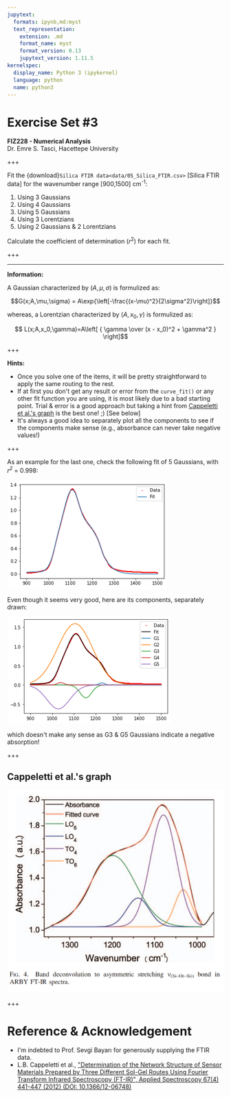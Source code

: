 ```yaml
---
jupytext:
  formats: ipynb,md:myst
  text_representation:
    extension: .md
    format_name: myst
    format_version: 0.13
    jupytext_version: 1.11.5
kernelspec:
  display_name: Python 3 (ipykernel)
  language: python
  name: python3
---
```


# Exercise Set #3
**FIZ228 - Numerical Analysis**  
Dr. Emre S. Tasci, Hacettepe University

+++

Fit the {download}`Silica FTIR data<data/05_Silica_FTIR.csv>` [Silica FTIR data] for the wavenumber range [900,1500] cm<sup>-1</sup>:

1. Using 3 Gaussians
2. Using 4 Gaussians
3. Using 5 Gaussians
4. Using 3 Lorentzians
5. Using 2 Gaussians & 2 Lorentzians

Calculate the coefficient of determination ($r^2$) for each fit.

+++

<hr>

**Information:**

A Gaussian characterized by ($A,\mu,\sigma$) is formulized as:

$$G(x;A,\mu,\sigma) = A\exp{\left[-\frac{(x-\mu)^2}{2\sigma^2}\right]}$$

whereas, a Lorentzian characterized by ($A,x_0,\gamma$) is formulized as:

$$ L(x;A,x_0,\gamma)=A\left[ { \gamma \over (x - x_0)^2 + \gamma^2  } \right]$$

+++

**Hints:**

* Once you solve one of the items, it will be pretty straightforward to apply the same routing to the rest.
* If at first you don't get any result or error from the `curve_fit()` or any other fit function you are using, it is most likely due to a bad starting point. Trial & error is a good approach but taking a hint from [Cappeletti et al.'s graph](https://doi.org/10.1366/12-06748) is the best one! ;) [See below]
* It's always a good idea to separately plot all the components to see if the components make sense (e.g., absorbance can never take negative values!)

+++

As an example for the last one, check the following fit of 5 Gaussians, with _r<sup>2</sup>_ = 0.998:

![HW3_bad5G_sum.png](imgs/HW3_bad5G_sum.png)

Even though it seems very good, here are its components, separately drawn:

![HW3_bad5G.png](imgs/HW3_bad5G.png)

which doesn't make any sense as G3 & G5 Gaussians indicate a negative absorption!

+++

## Cappeletti et al.'s graph

![imgs/04_Cappeletti.png](imgs/04_Cappeletti.png)

+++

# Reference & Acknowledgement
* I'm indebted to Prof. Sevgi Bayarı for generously supplying the FTIR data.
* L.B. Cappeletti et al., ["Determination of the Network Structure of Sensor Materials Prepared by Three Different Sol-Gel Routes Using Fourier Transform Infrared Spectroscopy (FT-IR)", Applied Spectroscopy 67(4) 441-447 (2012) (DOI: 10.1366/12-06748)](https://doi.org/10.1366/12-06748)

```{code-cell} ipython3

```
